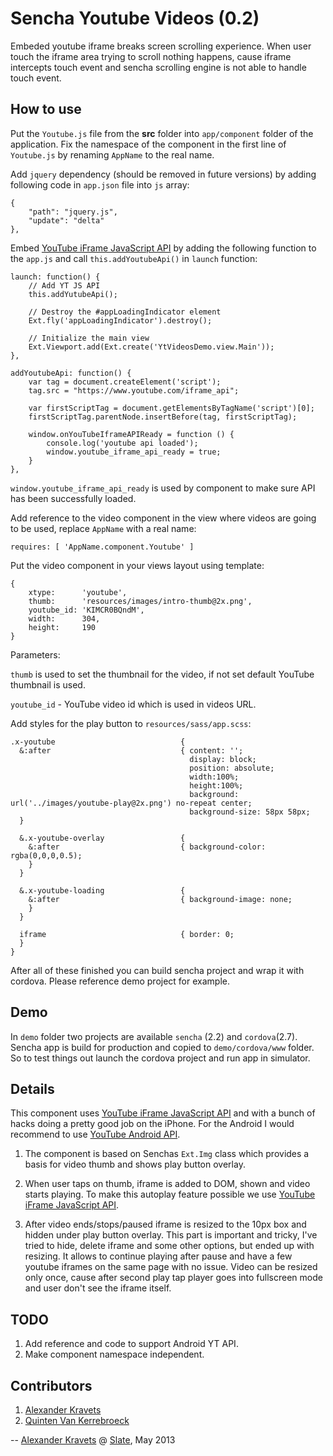 # Sencha Youtube Videos (0.2)

Embeded youtube iframe breaks screen scrolling experience. When user touch the iframe area trying to scroll nothing happens, cause iframe intercepts touch event and sencha scrolling engine is not able to handle touch event.


## How to use

Put the ```Youtube.js``` file from the **src** folder into ```app/component``` folder of the application. Fix the namespace of the component in the first line of ```Youtube.js``` by renaming ```AppName``` to the real name.

Add ```jquery``` dependency (should be removed in future versions) by adding following code in ```app.json``` file into ```js``` array:

```
{
    "path": "jquery.js",
    "update": "delta"
},
```

Embed [YouTube iFrame JavaScript API](https://developers.google.com/youtube/iframe_api_reference) by adding the following function to the ```app.js``` and call ```this.addYoutubeApi()``` in ```launch``` function:

```
launch: function() {
    // Add YT JS API
    this.addYutubeApi();

    // Destroy the #appLoadingIndicator element
    Ext.fly('appLoadingIndicator').destroy();

    // Initialize the main view
    Ext.Viewport.add(Ext.create('YtVideosDemo.view.Main'));
},

addYoutubeApi: function() {
    var tag = document.createElement('script');
    tag.src = "https://www.youtube.com/iframe_api";

    var firstScriptTag = document.getElementsByTagName('script')[0];
    firstScriptTag.parentNode.insertBefore(tag, firstScriptTag);

    window.onYouTubeIframeAPIReady = function () {
        console.log('youtube api loaded');
        window.youtube_iframe_api_ready = true;
    }
},
```

```window.youtube_iframe_api_ready``` is used by component to make sure API has been successfully loaded.

Add reference to the video component in the view where videos are going to be used, replace ```AppName``` with a real name:

```requires: [ 'AppName.component.Youtube' ]```

Put the video component in your views layout using template:

```
{
    xtype:      'youtube',
    thumb:      'resources/images/intro-thumb@2x.png',
    youtube_id: 'KIMCR0BQndM',
    width:      304,
    height:     190
}
```

Parameters:

```thumb``` is used to set the thumbnail for the video, if not set default YouTube thumbnail is used.

```youtube_id``` - YouTube video id which is used in videos URL.

Add styles for the play button to ```resources/sass/app.scss```:

```
.x-youtube                            {
  &:after                             { content: '';
                                        display: block;
                                        position: absolute;
                                        width:100%;
                                        height:100%;
                                        background: url('../images/youtube-play@2x.png') no-repeat center;
                                        background-size: 58px 58px;
  }

  &.x-youtube-overlay                 {
    &:after                           { background-color: rgba(0,0,0,0.5);
    }
  }

  &.x-youtube-loading                 {
    &:after                           { background-image: none;
    }
  }

  iframe                              { border: 0;
  }
}
```

After all of these finished you can build sencha project and wrap it with cordova. Please reference demo project for example.


## Demo

In ```demo``` folder two projects are available ```sencha``` (2.2) and ```cordova```(2.7). Sencha app is build for production and copied to ```demo/cordova/www``` folder. So to test things out launch the cordova project and run app in simulator.


## Details

This component uses [YouTube iFrame JavaScript API](https://developers.google.com/youtube/iframe_api_reference) and with a bunch of hacks doing a pretty good job on the iPhone. For the Android I would recommend to use [YouTube Android API](https://developers.google.com/youtube/android/player/).

1. The component is based on Senchas ```Ext.Img``` class which provides a basis for video thumb and shows play button overlay.

2. When user taps on thumb, iframe is added to DOM, shown and video starts playing. To make this autoplay feature possible we use [YouTube iFrame JavaScript API](https://developers.google.com/youtube/iframe_api_reference).

3. After video ends/stops/paused iframe is resized to the 10px box and hidden under play button overlay. This part is important and tricky, I've tried to hide, delete iframe and some other options, but ended up with resizing. It allows to continue playing after pause and have a few youtube iframes on the same page with no issue. Video can be resized only once, cause after second play tap player goes into fullscreen mode and user don't see the iframe itself.


## TODO

1. Add reference and code to support Android YT API.
2. Make component namespace independent.

## Contributors

1. [Alexander Kravets](http://www.akravets.com)
2. [Quinten Van Kerrebroeck](https://github.com/quintenvk)

--
[Alexander Kravets](http://www.akravets.com) @ [Slate](http://www.slatestudio.com), May 2013
